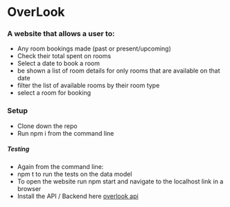 # OverLook
### A website that allows a user to:
* Any room bookings made (past or present/upcoming)
* Check their total spent on rooms
* Select a date to book a room
* be shown a list of room details for only rooms that are available on that date
* filter the list of available rooms by their room type
* select a room for booking
### Setup
* Clone down the repo
* Run npm i from the command line
##### Testing
  * Again from the command line:
  * npm t to run the tests on the data model
* To open the website run npm start and navigate to the localhost link in a browser
* Install the API / Backend here [overlook api](https://github.com/turingschool-examples/overlook-api)
